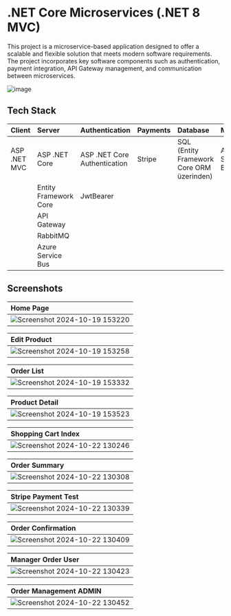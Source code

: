 
# .NET Core Microservices (.NET 8 MVC)

This project is a microservice-based application designed to offer a scalable and flexible solution that meets modern software requirements. The project incorporates key software components such as authentication, payment integration, API Gateway management, and communication between microservices.

![image](https://github.com/user-attachments/assets/f523f381-2775-46f1-a9a0-9e28d7e0a1cf)


##




## Tech Stack

| **Client**            | **Server**                | **Authentication**           | **Payments** | **Database**                            | **Messaging**         | **Operations**                    |
| :-------------------- | :------------------------ | :---------------------------- | :-----------| :-------------------------------------- | :-------------------- | :-------------------------------- |
| ASP .NET MVC          | ASP .NET Core             | ASP .NET Core Authentication | Stripe      | SQL (Entity Framework Core ORM üzerinden) | Azure Service Bus              | CRUD (Create, Read, Update, Delete) |
|                       | Entity Framework Core     | JwtBearer                    |             |                                        |     |                                   |
|                       | API Gateway               |                               |             |                                        |                       |                                   |
|                       | RabbitMQ                  |                               |             |                                        |                       |                                   |
|                       | Azure Service Bus         |                               |             |                                        |                       |                                   |


## Screenshots
| **Home Page** | 
| :-------- | 
| ![Screenshot 2024-10-19 153220](https://github.com/user-attachments/assets/ead9a7f4-6d60-4e03-acd9-2f079665818d)|

| **Edit Product** | 
| :-------- | 
| ![Screenshot 2024-10-19 153258](https://github.com/user-attachments/assets/cdf82135-7717-48c9-9d5e-0140f5d19148)|

| **Order List** | 
| :-------- | 
|![Screenshot 2024-10-19 153332](https://github.com/user-attachments/assets/3612deb8-15e6-44fe-9073-cdbde8541975)|

| **Product Detail** | 
| :-------- | 
|![Screenshot 2024-10-19 153523](https://github.com/user-attachments/assets/bdda35d1-c7a7-4df7-b6e6-d8cdbe4eba20)|

| **Shopping Cart Index** | 
| :-------- | 
|![Screenshot 2024-10-22 130246](https://github.com/user-attachments/assets/c76edcb2-727e-4720-a70a-56b0e279a20d)|

| **Order Summary** | 
| :-------- | 
|![Screenshot 2024-10-22 130308](https://github.com/user-attachments/assets/9394d7dc-233f-4126-90ed-4788917102a3)|

| **Stripe Payment Test** | 
| :-------- | 
|![Screenshot 2024-10-22 130339](https://github.com/user-attachments/assets/1604a868-5676-4e85-a8f8-300d395b59c6)|

| **Order Confirmation** | 
| :-------- | 
|![Screenshot 2024-10-22 130409](https://github.com/user-attachments/assets/9c2f080f-9323-4778-bb08-b5197973e6d0)|

| **Manager Order User** | 
| :-------- | 
|![Screenshot 2024-10-22 130423](https://github.com/user-attachments/assets/2906487f-409f-49a8-a0af-14738d4d5cfd)|

| **Order Management ADMIN** | 
| :-------- | 
|![Screenshot 2024-10-22 130452](https://github.com/user-attachments/assets/6979224e-f0bb-4566-a5d4-8390b7c87332)|





